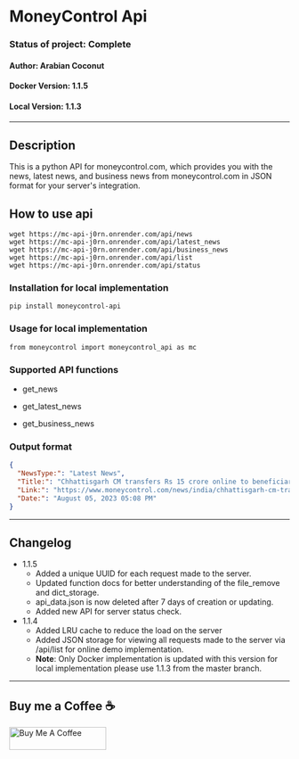
# MoneyControl Api
### Status of project: **Complete**
#### Author: Arabian Coconut
#### Docker Version: 1.1.5
#### Local Version: 1.1.3

---
## Description

This is a python API for moneycontrol.com, which provides you with the news, latest news, and 
business news from moneycontrol.com in JSON format for your server's integration.

## How to use api
```shell
wget https://mc-api-j0rn.onrender.com/api/news 
wget https://mc-api-j0rn.onrender.com/api/latest_news
wget https://mc-api-j0rn.onrender.com/api/business_news
wget https://mc-api-j0rn.onrender.com/api/list
wget https://mc-api-j0rn.onrender.com/api/status
 ```
### Installation for local implementation

`pip install moneycontrol-api`

### Usage for local implementation

`from moneycontrol import moneycontrol_api as mc`

### Supported API functions

* get_news

* get_latest_news

* get_business_news

### Output format

``` json
{
  "NewsType:": "Latest News",
  "Title:": "Chhattisgarh CM transfers Rs 15 crore online to beneficiaries as part of Godhan Nyay Yojana",
  "Link:": "https://www.moneycontrol.com/news/india/chhattisgarh-cm-transfers-rs-15-crore-online-to-beneficiaries-as-part-of-godhan-nyay-yojana-11103381.html",
  "Date:": "August 05, 2023 05:08 PM"
}
```
---
## Changelog
* 1.1.5
  * Added a unique UUID for each request made to the server.
  * Updated function docs for better understanding of the file_remove and dict_storage.
  * api_data.json is now deleted after 7 days of creation or updating.
  * Added new API for server status check.
* 1.1.4
    * Added LRU cache to reduce the load on the server
    * Added JSON storage for viewing all requests made to the server via /api/list for online demo implementation.
    * **Note**: Only Docker implementation is updated with this version for local implementation please use 1.1.3 from the master branch.

---
## Buy me a Coffee :coffee:
<a href="https://www.buymeacoffee.com/arabiancoconut" target="_blank"><img src="https://cdn.buymeacoffee.com/buttons/default-orange.png" alt="Buy Me A Coffee" height="41" width="174"></a>
